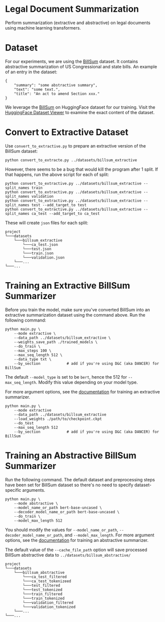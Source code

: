 # Legal Document Summarization
Perform summarization (extractive and abstractive) on legal documents using machine learning transformers.

# Dataset
For our experiments, we are using the [BillSum](https://github.com/FiscalNote/BillSum) dataset. It contains abstractive
summarization of US Congressional and state bills. An example of an entry in the dataset:
```
{
    "summary": "some abstractive summary",
    "text": "some text.",
    "title": "An act to amend Section xxx."
}
```

We leverage the [BillSum](https://huggingface.co/datasets/billsum) on HuggingFace dataset for our training. Visit the 
[HuggingFace Dataset Viewer](https://huggingface.co/datasets/billsum) to examine the exact content of the dataset.

# Convert to Extractive Dataset
Use `convert_to_extractive.py` to prepare an extractive version of the BillSum dataset:
```
python convert_to_extracte.py ../datasets/billsum_extractive 
```
However, there seems to be a bug that would kill the program after 1 split. If that happens, run the above script for
each of split:
```
python convert_to_extractive.py ../datasets/billsum_extractive --split_names train
python convert_to_extractive.py ../datasets/billsum_extractive --split_names validation
python convert_to_extractive.py ../datasets/billsum_extractive --split_names test --add_target_to test
python convert_to_extractive.py ../datasets/billsum_extractive --split_names ca_test --add_target_to ca_test
```
These will create `json` files for each split:
```
project
└───datasets
    └───billsum_extractive
        └───ca_test.json
        └───test.json
        └───train.json
        └───validation.json
    └───...
└───...
```

# Training an Extractive BillSum Summarizer
Before you train the model, make sure you've converted BillSum into an extractive summarization dataset using the 
command above.
Run the following command:
```
python main.py \
    --mode extractive \
    --data_path ../datasets/billsum_extractive \
    --weights_save_path ./trained_models \
    --do_train \
    --max_steps 100 \
    --max_seq_length 512 \
    --data_type txt \
    --by_section            # add if you're using D&C (aka DANCER) for BillSum
```
The default `--model_type` is set to be `bert`, hence the 512 for `--max_seq_length`. Modify this value depending
on your model type.

For more argument options, see the [documentation](https://transformersum.readthedocs.io/en/latest/extractive/training.html) 
for training an extractive summarizer.

```
python main.py \
    --mode extractive
    --data_path ../datasets/billsum_extractive
    --load_weights ./path/to/checkpoint.ckpt     
    --do_test     
    --max_seq_length 512 
    --by_section            # add if you're using D&C (aka DANCER) for BillSum
```

# Training an Abstractive BillSum Summarizer
Run the following command. The default dataset and preprocessing steps have been set for BillSum dataset so there's no
need to specify dataset-specific arguments.
```
python main.py \
    --mode abstractive \
    --model_name_or_path bert-base-uncased \
    --decoder_model_name_or_path bert-base-uncased \
    --do_train \
    --model_max_length 512
```
You should modify the values for `--model_name_or_path`, `--decoder_model_name_or_path`, and `--model_max_length`.
For more argument options, see the [documentation](https://transformersum.readthedocs.io/en/latest/abstractive/training.html) 
for training an abstractive summarizer.

The default value of the `--cache_file_path` option will save processed BillSum abstractive data to `../datasets/billsum_abstractive/`
```
project
└───datasets
    └───billsum_abstractive
        └───ca_test_filtered
        └───ca_test_tokenizeed
        └───test_filtered
        └───test_tokenized
        └───train_filtered
        └───train_tokenized
        └───validation_filtered
        └───validation_tokenized
    └───...
└───...
```